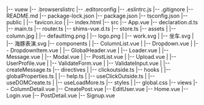 |-- vuew
    |-- .browserslistrc
    |-- .editorconfig
    |-- .eslintrc.js
    |-- .gitignore
    |-- README.md
    |-- package-lock.json
    |-- package.json
    |-- tsconfig.json
    |-- public
    |   |-- favicon.ico
    |   |-- index.html
    |-- src
        |-- App.vue
        |-- declaration.d.ts
        |-- main.ts
        |-- router.ts
        |-- shims-vue.d.ts
        |-- store.ts
        |-- assets
        |   |-- column.jpg
        |   |-- defaultImg.png
        |   |-- logo.png
        |   |-- work.svg
        |   |-- 坐车.svg
        |   |-- 海豚表演.svg
        |-- components
        |   |-- ColumnList.vue
        |   |-- Dropdown.vue
        |   |-- DropdownItem.vue
        |   |-- GlobalHeader.vue
        |   |-- Loader.vue
        |   |-- Message.vue
        |   |-- Modal.vue
        |   |-- PostList.vue
        |   |-- Upload.vue
        |   |-- UserProfile.vue
        |   |-- ValidateForm.vue
        |   |-- ValidateInput.vue
        |   |-- createMessage.ts
        |-- directives
        |   |-- clickoutside.ts
        |-- hooks
        |   |-- globalProperties.ts
        |   |-- help.ts
        |   |-- useClickOutside.ts
        |   |-- useDOMCreate.ts
        |   |-- useLoadMore.ts
        |-- styles
        |   |-- global.css
        |-- views
            |-- ColumnDetail.vue
            |-- CreatePost.vue
            |-- EditUser.vue
            |-- Home.vue
            |-- Login.vue
            |-- PostDetail.vue
            |-- Signup.vue
